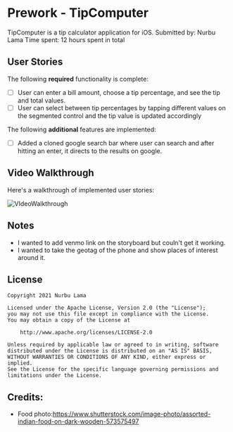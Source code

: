 # Prework - TipComputer
TipComputer is a tip calculator application for iOS. 
Submitted by: Nurbu Lama
Time spent: 12 hours spent in total 

## User Stories
The following **required** functionality is complete:

* [ ] User can enter a bill amount, choose a tip percentage, and see the tip and total values.
* [ ] User can select between tip percentages by tapping different values on the segmented control and the tip value is updated accordingly

The following **additional** features are implemented:

- [ ] Added a cloned google search bar where user can search and after hitting an enter, it directs to the results on google. 

## Video Walkthrough

Here's a walkthrough of implemented user stories:

![VIdeoWalkthrough](https://user-images.githubusercontent.com/76956847/126670256-bfb58649-00c4-413a-8345-44476f677ef3.gif)

## Notes

- I wanted to add venmo link on the storyboard but couln't get it working. 
- I wanted to take the geotag of the phone and show places of interest around it. 

## License

    Copyright 2021 Nurbu Lama

    Licensed under the Apache License, Version 2.0 (the "License");
    you may not use this file except in compliance with the License.
    You may obtain a copy of the License at

        http://www.apache.org/licenses/LICENSE-2.0

    Unless required by applicable law or agreed to in writing, software
    distributed under the License is distributed on an "AS IS" BASIS,
    WITHOUT WARRANTIES OR CONDITIONS OF ANY KIND, either express or implied.
    See the License for the specific language governing permissions and
    limitations under the License.
## Credits:
- Food photo:https://www.shutterstock.com/image-photo/assorted-indian-food-on-dark-wooden-573575497
